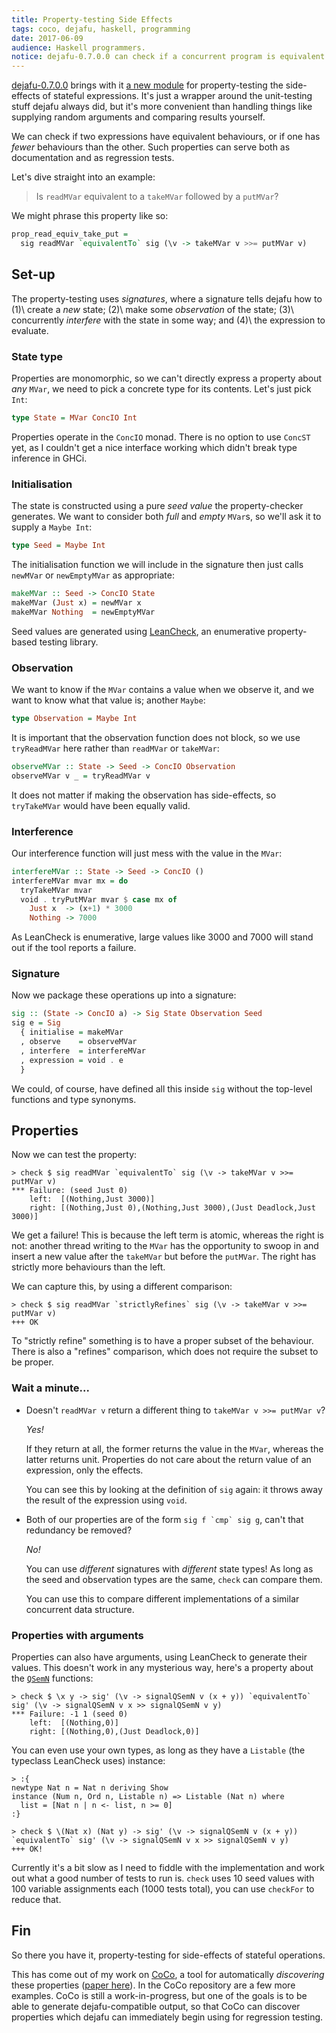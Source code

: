 ```yaml
---
title: Property-testing Side Effects
tags: coco, dejafu, haskell, programming
date: 2017-06-09
audience: Haskell programmers.
notice: dejafu-0.7.0.0 can check if a concurrent program is equivalent to or a refinement of another, using observational equivalence of side-effects.
---
```


[dejafu-0.7.0.0][] brings with it [a new module][] for
property-testing the side-effects of stateful expressions.  It's just
a wrapper around the unit-testing stuff dejafu always did, but it's
more convenient than handling things like supplying random arguments
and comparing results yourself.

We can check if two expressions have equivalent behaviours, or if one
has *fewer* behaviours than the other.  Such properties can serve both
as documentation and as regression tests.

Let's dive straight into an example:

> Is `readMVar` equivalent to a `takeMVar` followed by a `putMVar`?

We might phrase this property like so:

```haskell
prop_read_equiv_take_put =
  sig readMVar `equivalentTo` sig (\v -> takeMVar v >>= putMVar v)
```

[dejafu-0.7.0.0]: https://hackage.haskell.org/package/dejafu-0.7.0.0
[a new module]: http://hackage.haskell.org/package/dejafu-0.7.0.0/docs/Test-DejaFu-Refinement.html

## Set-up

The property-testing uses *signatures*, where a signature tells dejafu
how to (1)\ create a *new* state; (2)\ make some *observation* of the
state; (3)\ concurrently *interfere* with the state in some way; and
(4)\ the expression to evaluate.

### State type

Properties are monomorphic, so we can't directly express a property
about *any* `MVar`, we need to pick a concrete type for its contents.
Let's just pick `Int`:

```haskell
type State = MVar ConcIO Int
```

Properties operate in the `ConcIO` monad.  There is no option to use
`ConcST` yet, as I couldn't get a nice interface working which didn't
break type inference in GHCi.

### Initialisation

The state is constructed using a pure *seed value* the
property-checker generates.  We want to consider both *full* and
*empty* `MVar`s, so we'll ask it to supply a `Maybe Int`:

```haskell
type Seed = Maybe Int
```

The initialisation function we will include in the signature then just
calls `newMVar` or `newEmptyMVar` as appropriate:

```haskell
makeMVar :: Seed -> ConcIO State
makeMVar (Just x) = newMVar x
makeMVar Nothing  = newEmptyMVar
```

Seed values are generated using [LeanCheck][], an enumerative
property-based testing library.

[LeanCheck]: https://hackage.haskell.org/package/leancheck

### Observation

We want to know if the `MVar` contains a value when we observe it, and
we want to know what that value is; another `Maybe`:

```haskell
type Observation = Maybe Int
```

It is important that the observation function does not block, so we
use `tryReadMVar` here rather than `readMVar` or `takeMVar`:

```haskell
observeMVar :: State -> Seed -> ConcIO Observation
observeMVar v _ = tryReadMVar v
```

It does not matter if making the observation has side-effects, so
`tryTakeMVar` would have been equally valid.

### Interference

Our interference function will just mess with the value in the `MVar`:

```haskell
interfereMVar :: State -> Seed -> ConcIO ()
interfereMVar mvar mx = do
  tryTakeMVar mvar
  void . tryPutMVar mvar $ case mx of
    Just x  -> (x+1) * 3000
    Nothing -> 7000
```

As LeanCheck is enumerative, large values like 3000 and 7000 will
stand out if the tool reports a failure.

### Signature

Now we package these operations up into a signature:

```haskell
sig :: (State -> ConcIO a) -> Sig State Observation Seed
sig e = Sig
  { initialise = makeMVar
  , observe    = observeMVar
  , interfere  = interfereMVar
  , expression = void . e
  }
```

We could, of course, have defined all this inside `sig` without the
top-level functions and type synonyms.

## Properties

Now we can test the property:

```
> check $ sig readMVar `equivalentTo` sig (\v -> takeMVar v >>= putMVar v)
*** Failure: (seed Just 0)
    left:  [(Nothing,Just 3000)]
    right: [(Nothing,Just 0),(Nothing,Just 3000),(Just Deadlock,Just 3000)]
```

We get a failure!  This is because the left term is atomic, whereas
the right is not: another thread writing to the `MVar` has the
opportunity to swoop in and insert a new value after the `takeMVar`
but before the `putMVar`.  The right has strictly more behaviours than
the left.

We can capture this, by using a different comparison:

```
> check $ sig readMVar `strictlyRefines` sig (\v -> takeMVar v >>= putMVar v)
+++ OK
```

To "strictly refine" something is to have a proper subset of the
behaviour.  There is also a "refines" comparison, which does not
require the subset to be proper.

### Wait a minute...

- Doesn't `readMVar v` return a different thing to `takeMVar v >>= putMVar v`?

    *Yes!*

    If they return at all, the former returns the value in the `MVar`,
    whereas the latter returns unit.  Properties do not care about the
    return value of an expression, only the effects.

    You can see this by looking at the definition of `sig` again: it
    throws away the result of the expression using `void`.

- Both of our properties are of the form ``sig f `cmp` sig g``, can't that redundancy be removed?

    *No!*

    You can use *different* signatures with *different* state types!
    As long as the seed and observation types are the same, `check`
    can compare them.

    You can use this to compare different implementations of a similar
    concurrent data structure.

### Properties with arguments

Properties can also have arguments, using LeanCheck to generate their
values.  This doesn't work in any mysterious way, here's a property
about the [`QSemN`][] functions:

```
> check $ \x y -> sig' (\v -> signalQSemN v (x + y)) `equivalentTo` sig' (\v -> signalQSemN v x >> signalQSemN v y)
*** Failure: -1 1 (seed 0)
    left:  [(Nothing,0)]
    right: [(Nothing,0),(Just Deadlock,0)]
```

You can even use your own types, as long as they have a `Listable`
(the typeclass LeanCheck uses) instance:

```
> :{
newtype Nat n = Nat n deriving Show
instance (Num n, Ord n, Listable n) => Listable (Nat n) where
  list = [Nat n | n <- list, n >= 0]
:}

> check $ \(Nat x) (Nat y) -> sig' (\v -> signalQSemN v (x + y)) `equivalentTo` sig' (\v -> signalQSemN v x >> signalQSemN v y)
+++ OK!
```

Currently it's a bit slow as I need to fiddle with the implementation
and work out what a good number of tests to run is.  `check` uses 10
seed values with 100 variable assignments each (1000 tests total), you
can use `checkFor` to reduce that.

[`QSemN`]: https://hackage.haskell.org/package/concurrency-1.1.2.1/docs/Control-Concurrent-Classy-QSemN.html

## Fin

So there you have it, property-testing for side-effects of stateful
operations.

This has come out of my work on [CoCo][], a tool for automatically
*discovering* these properties ([paper here][]).  In the CoCo
repository are a few more examples.  CoCo is still a work-in-progress,
but one of the goals is to be able to generate dejafu-compatible
output, so that CoCo can discover properties which dejafu can
immediately begin using for regression testing.

[CoCo]: https://github.com/barrucadu/coco
[paper here]: https://www.barrucadu.co.uk/publications/coco-tfp17-prelim.pdf
